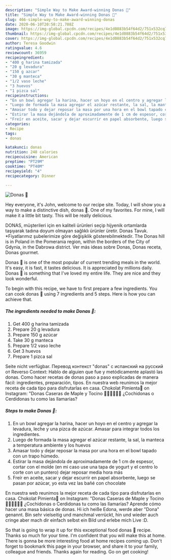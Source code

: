 ```yaml
---
description: "Simple Way to Make Award-winning Donas 🍩"
title: "Simple Way to Make Award-winning Donas 🍩"
slug: 466-simple-way-to-make-award-winning-donas
date: 2020-06-10T20:58:21.708Z
image: https://img-global.cpcdn.com/recipes/4e1d0883b54f64d2/751x532cq70/donas-🍩-foto-principal.jpg
thumbnail: https://img-global.cpcdn.com/recipes/4e1d0883b54f64d2/751x532cq70/donas-🍩-foto-principal.jpg
cover: https://img-global.cpcdn.com/recipes/4e1d0883b54f64d2/751x532cq70/donas-🍩-foto-principal.jpg
author: Teresa Goodwin
ratingvalue: 4.6
reviewcount: 36959
recipeingredient:
- "400 g harina tamizada"
- "20 g levadura"
- "150 g azcar"
- "30 g manteca"
- "1/2 vaso leche"
- "3 huevos"
- "1 pizca sal"
recipeinstructions:
- "En un bowl agregar la harina, hacer un hoyo en el centro y agregar la levadura, leche y una pizca de azúcar. Amasar para integrar todos los ingredientes."
- "Luego de formada la masa agregar el azúcar restante, la sal, la manteca a temperatura ambiente y los huevos"
- "Amasar todo y dejar reposar la masa por una hora en el bowl tapado con un trapo húmedo."
- "Estirar la masa dejándola de aproximadamente de 1 cm de espesor, cortar con el molde (en mi caso use una tapa de yogurt y el centro lo corte con un puntero) dejar reposar media hora más"
- "Freír en aceite, sacar y dejar escurrir en papel absorbente, luego se pasan por azúcar, yo esta vez las bañé con chocolate"
categories:
- Recipe
tags:
- donas

katakunci: donas 
nutrition: 248 calories
recipecuisine: American
preptime: "PT29M"
cooktime: "PT40M"
recipeyield: "4"
recipecategory: Dinner

---
```



![Donas 🍩](https://img-global.cpcdn.com/recipes/4e1d0883b54f64d2/751x532cq70/donas-🍩-foto-principal.jpg)

Hey everyone, it's John, welcome to our recipe site. Today, I will show you a way to make a distinctive dish, donas 🍩. One of my favorites. For mine, I will make it a little bit tasty. This will be really delicious.

DONAS, müşterileri için en kaliteli ürünleri seçip hijyenik ortamlarda taşıyarak tadına doyum olmayan sağlıklı ürünler üretir. Donas Tavuk. *Fiyatlarımız şubelerimize göre değişiklik gösterebilmektedir. The Donas hill is in Poland in the Pomerania region, within the borders of the City of Gdynia, in the Dabrowa district. Ver más ideas sobre Donas, Donas receta, Donas gourmet.

Donas 🍩 is one of the most popular of current trending meals in the world. It's easy, it is fast, it tastes delicious. It is appreciated by millions daily. Donas 🍩 is something that I've loved my entire life. They are nice and they look wonderful.


To begin with this recipe, we have to first prepare a few ingredients. You can cook donas 🍩 using 7 ingredients and 5 steps. Here is how you can achieve that.

<!--inarticleads1-->

##### The ingredients needed to make Donas 🍩:

1. Get 400 g harina tamizada
1. Prepare 20 g levadura
1. Prepare 150 g azúcar
1. Take 30 g manteca
1. Prepare 1/2 vaso leche
1. Get 3 huevos
1. Prepare 1 pizca sal


Seite nicht verfügbar. Перевод контекст &#34;donas&#34; c испанский на русский от Reverso Context: Hablo de alguien que fue y metódicamente aplastó las donas. Como hacer recetas de donas paso a paso explicadas de manera fácil: ingredientes, preparación, tipos. En nuestra web reunimos la mejor receta de cada tipo para disfrutarlas en casa. Chokolat Pimienta🍫 on Instagram: &#34;Donas Caseras de Maple y Tocino 🍩🐷✨🙌🏻😍 ¿Cochidonas o Cerdidonas tu como las llamarías? 

<!--inarticleads2-->

##### Steps to make Donas 🍩:

1. En un bowl agregar la harina, hacer un hoyo en el centro y agregar la levadura, leche y una pizca de azúcar. Amasar para integrar todos los ingredientes.
1. Luego de formada la masa agregar el azúcar restante, la sal, la manteca a temperatura ambiente y los huevos
1. Amasar todo y dejar reposar la masa por una hora en el bowl tapado con un trapo húmedo.
1. Estirar la masa dejándola de aproximadamente de 1 cm de espesor, cortar con el molde (en mi caso use una tapa de yogurt y el centro lo corte con un puntero) dejar reposar media hora más
1. Freír en aceite, sacar y dejar escurrir en papel absorbente, luego se pasan por azúcar, yo esta vez las bañé con chocolate


En nuestra web reunimos la mejor receta de cada tipo para disfrutarlas en casa. Chokolat Pimienta🍫 on Instagram: &#34;Donas Caseras de Maple y Tocino 🍩🐷✨🙌🏻😍 ¿Cochidonas o Cerdidonas tu como las llamarías? Aprende cómo hacer una masa básica de donas. Hi ich heiße Edona, werde aber &#34;Dona&#34; genannt. Bin sehr vielseitig und manchmal verrückt, hin und wieder auch cringe aber mach dir einfach selbst ein Bild und erlebe mich Live :D. 

So that is going to wrap it up for this exceptional food donas 🍩 recipe. Thanks so much for your time. I'm confident that you will make this at home. There is gonna be more interesting food at home recipes coming up. Don't forget to bookmark this page in your browser, and share it to your family, colleague and friends. Thanks again for reading. Go on get cooking!
